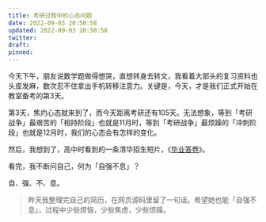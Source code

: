 ```yaml
---
title: 考研过程中的心态问题
date: 2022-09-03 20:50:58
updated: 2022-09-03 20:50:58
twitter:
draft:
pinned:
---
```


今天下午，朋友说数学题做得想哭，直想转身去转文，我看着大部头的复习资料也头皮发麻，数次忍不住拿出手机转移注意力。关键是，今天，才是我们正式开始在教室备考的第3天。

第3天，焦灼心态就来到了，而今天距离考研还有105天。无法想象，等到「考研战争」最艰苦的「相持阶段」也就是11月时，等到「考研战争」最烦躁的「冲刺阶段」也就是12月时，我们的心态会有怎样的变化。

然后，我想到了，高中时看到的一条清华招生短片，《[毕业答卷](https://m.bilibili.com/video/BV1Ts411V7Ar)》。

看完，我不断问自己，何为「自强不息」？

自、强、不、息。

> 昨天我整理完自己的简历，在网页源码里留了一句话。希望她也能「自强不息」，过程中少些烦恼，少些焦虑，少些烦躁。